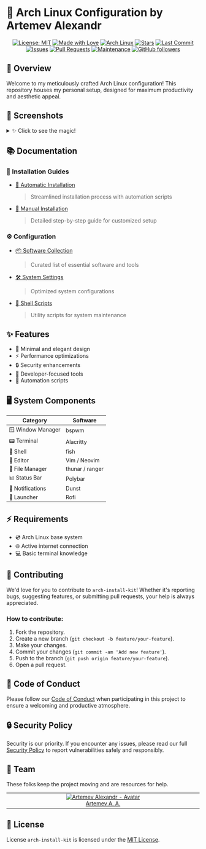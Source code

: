 # 🎯 Arch Linux Configuration by Artemev Alexandr

<div align="center">

[![License: MIT](https://img.shields.io/badge/License-MIT-blue.svg)](https://opensource.org/licenses/MIT)
[![Made with Love](https://img.shields.io/badge/Made%20with-❤️-red.svg)](https://borodin.site)
[![Arch Linux](https://img.shields.io/badge/Arch%20Linux-1793D1?logo=arch-linux&logoColor=fff&style=flat)](https://archlinux.org)
[![Stars](https://img.shields.io/github/stars/Zilero232/arch-install-kit?style=social)](https://github.com/Zilero232/arch-install-kit)
[![Last Commit](https://img.shields.io/github/last-commit/Zilero232/arch-install-kit)](https://github.com/Zilero232/arch-install-kit/commits/main)
[![Issues](https://img.shields.io/github/issues/Zilero232/arch-install-kit)](https://github.com/Zilero232/arch-install-kit/issues)
[![Pull Requests](https://img.shields.io/github/issues-pr/Zilero232/arch-install-kit)](https://github.com/Zilero232/arch-install-kit/pulls)
[![Maintenance](https://img.shields.io/maintenance/yes/2024)](https://github.com/Zilero232/arch-install-kit)
[![GitHub followers](https://img.shields.io/github/followers/Zilero232?style=social)](https://github.com/Zilero232)

</div>

## 🌟 Overview

Welcome to my meticulously crafted Arch Linux configuration! This repository houses my personal setup, designed for maximum productivity and aesthetic appeal.

## 📸 Screenshots

<details>
<summary>✨ Click to see the magic!</summary>

### 🖥️ Calendar and Calculator View
![Calendar and Calculator](./assets/screenshots/calendar_calculator.png)

### 📂 File Explorer
![File Explorer](./assets/screenshots/file_explorer.png)

### 💻 CLI File Manager
![CLI File Manager](./assets/screenshots/file_manager_cli.png)

### 🎵 Music Visualization
![Music with Cava](./assets/screenshots/music_cava.png)

### 📊 System Information
![System Info](./assets/screenshots/system_information.png)

### 📈 Task Manager
![Task Manager](./assets/screenshots/task_manager.png)

</details>

## 📚 Documentation

### 📖 Installation Guides
- [🤖 Automatic Installation](./docs/INSTALL_AUTO.md)
  > Streamlined installation process with automation scripts

- [📝 Manual Installation](./docs/INSTALL_MANUALLY.md)
  > Detailed step-by-step guide for customized setup

### ⚙️ Configuration
- [📦 Software Collection](./docs/ARCH_SOFTWARE.md)
  > Curated list of essential software and tools

- [🛠️ System Settings](./docs/SYSTEM_SETTINGS.md)
  > Optimized system configurations

- [🔧 Shell Scripts](./docs/SHELL_SCRIPTS.md)
  > Utility scripts for system maintenance

## ✨ Features

- 🎨 Minimal and elegant design
- ⚡ Performance optimizations
- 🔒 Security enhancements
- 🎯 Developer-focused tools
- 🤖 Automation scripts

## 🖥️ System Components

| Category | Software |
|----------|----------|
| 🪟 Window Manager | bspwm |
| 📟 Terminal | Alacritty |
| 🐚 Shell | fish |
| 📝 Editor | Vim / Neovim |
| 📂 File Manager | thunar / ranger |
| 📊 Status Bar | Polybar |
| 🔔 Notifications | Dunst |
| 🚀 Launcher | Rofi |

## ⚡ Requirements

- 💿 Arch Linux base system
- 🌐 Active internet connection
- 💻 Basic terminal knowledge

## 🤝 Contributing

We'd love for you to contribute to `arch-install-kit`! Whether it's reporting bugs, suggesting features, or submitting pull requests, your help is always appreciated.

### How to contribute:

1. Fork the repository.
2. Create a new branch (`git checkout -b feature/your-feature`).
3. Make your changes.
4. Commit your changes (`git commit -am 'Add new feature'`).
5. Push to the branch (`git push origin feature/your-feature`).
6. Open a pull request.

## 📜 Code of Conduct

Please follow our [Code of Conduct](CODE_OF_CONDUCT.md) when participating in this project to ensure a welcoming and productive atmosphere.

## 🔒 Security Policy

Security is our priority. If you encounter any issues, please read our full [Security Policy](SECURITY.md) to report vulnerabilities safely and responsibly.

## 👥 Team

These folks keep the project moving and are resources for help.

<table>
  <tbody>
    <tr>
      <td align="center" valign="top" width="11%">
        <a href="https://career.habr.com/zilero">
          <img src="https://avatars.githubusercontent.com/u/68345676?s=400&u=eb7df22c29a8aca48def78ec54a7526601c9fd8f&v=4" width="100" height="100" alt="Artemev Alexandr - Avatar">
          <br />
          Artemev A. A.
        </a>
      </td>
    </tr>
  </tbody>
</table>

## 📄 License

License `arch-install-kit` is licensed under the [MIT License](LICENSE).